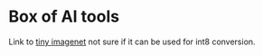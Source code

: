 # Box of AI tools

Link to [tiny imagenet](https://www.kaggle.com/c/tiny-imagenet) not sure if it can be used for int8 conversion. 